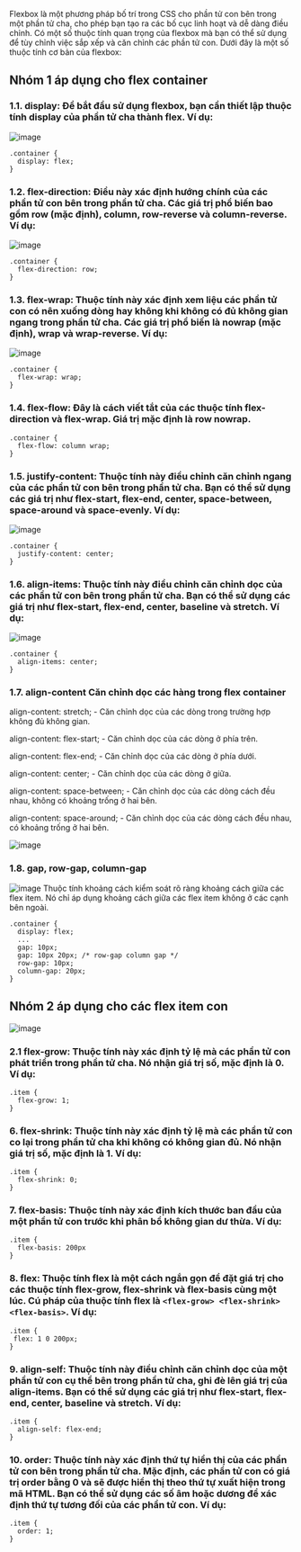 Flexbox là một phương pháp bố trí trong CSS cho phần tử con bên trong một phần tử cha, cho phép bạn tạo ra các bố cục linh hoạt và dễ dàng điều chỉnh. Có một số thuộc tính quan trọng của flexbox mà bạn có thể sử dụng để tùy chỉnh việc sắp xếp và căn chỉnh các phần tử con. Dưới đây là một số thuộc tính cơ bản của flexbox:
## Nhóm 1 áp dụng cho flex container
### 1.1. display: Để bắt đầu sử dụng flexbox, bạn cần thiết lập thuộc tính display của phần tử cha thành flex. Ví dụ:
![image](https://github.com/dathalongbay/react-t2/assets/6966136/f25b5177-60a3-4a7d-819e-c42275374a49)

```
.container {
  display: flex;
}
```
### 1.2. flex-direction: Điều này xác định hướng chính của các phần tử con bên trong phần tử cha. Các giá trị phổ biến bao gồm row (mặc định), column, row-reverse và column-reverse. Ví dụ:
![image](https://github.com/dathalongbay/react-t2/assets/6966136/41176d67-38cb-4018-aa53-9fbe92368e98)

```
.container {
  flex-direction: row;
}
```
### 1.3. flex-wrap: Thuộc tính này xác định xem liệu các phần tử con có nên xuống dòng hay không khi không có đủ không gian ngang trong phần tử cha. Các giá trị phổ biến là nowrap (mặc định), wrap và wrap-reverse. Ví dụ:
![image](https://github.com/dathalongbay/react-t2/assets/6966136/a9784458-4a4b-4ebb-b6f2-e27189ddfd75)

```
.container {
  flex-wrap: wrap;
}
```
### 1.4. flex-flow: Đây là cách viết tắt của các thuộc tính flex-direction và flex-wrap. Giá trị mặc định là row nowrap.
```
.container {
  flex-flow: column wrap;
}
```
### 1.5. justify-content: Thuộc tính này điều chỉnh căn chỉnh ngang của các phần tử con bên trong phần tử cha. Bạn có thể sử dụng các giá trị như flex-start, flex-end, center, space-between, space-around và space-evenly. Ví dụ:
![image](https://github.com/dathalongbay/react-t2/assets/6966136/b068b65e-7d7b-4ee8-9cbf-6e487b30673b)

```
.container {
  justify-content: center;
}
```
### 1.6. align-items: Thuộc tính này điều chỉnh căn chỉnh dọc của các phần tử con bên trong phần tử cha. Bạn có thể sử dụng các giá trị như flex-start, flex-end, center, baseline và stretch. Ví dụ:
![image](https://github.com/dathalongbay/react-t2/assets/6966136/91a8b24f-3a49-41a2-b364-04064b7d0feb)

```
.container {
  align-items: center;
}
```
### 1.7. align-content Căn chỉnh dọc các hàng trong flex container
align-content: stretch; - Căn chỉnh dọc của các dòng trong trường hợp không đủ không gian.

align-content: flex-start; - Căn chỉnh dọc của các dòng ở phía trên.

align-content: flex-end; - Căn chỉnh dọc của các dòng ở phía dưới.

align-content: center; - Căn chỉnh dọc của các dòng ở giữa.

align-content: space-between; - Căn chỉnh dọc của các dòng cách đều nhau, không có khoảng trống ở hai bên.

align-content: space-around; - Căn chỉnh dọc của các dòng cách đều nhau, có khoảng trống ở hai bên.

![image](https://github.com/dathalongbay/react-t2/assets/6966136/73930217-e109-4e25-a2d8-09b686319e69)

### 1.8. gap, row-gap, column-gap
![image](https://github.com/dathalongbay/react-t2/assets/6966136/3c46981d-bebe-4821-8e65-db8699816bab)
Thuộc tính khoảng cách kiểm soát rõ ràng khoảng cách giữa các flex item. Nó chỉ áp dụng khoảng cách giữa các flex item không ở các cạnh bên ngoài.
```
.container {
  display: flex;
  ...
  gap: 10px;
  gap: 10px 20px; /* row-gap column gap */
  row-gap: 10px;
  column-gap: 20px;
}
```
## Nhóm 2 áp dụng cho các flex item con 
![image](https://github.com/dathalongbay/react-t2/assets/6966136/8c16249e-f211-4ddd-8732-c880adf0e99c)

### 2.1 flex-grow: Thuộc tính này xác định tỷ lệ mà các phần tử con phát triển trong phần tử cha. Nó nhận giá trị số, mặc định là 0. Ví dụ:
```
.item {
  flex-grow: 1;
}
```
### 6. flex-shrink: Thuộc tính này xác định tỷ lệ mà các phần tử con co lại trong phần tử cha khi không có không gian đủ. Nó nhận giá trị số, mặc định là 1. Ví dụ:
```
.item {
  flex-shrink: 0;
}
```
### 7. flex-basis: Thuộc tính này xác định kích thước ban đầu của một phần tử con trước khi phân bổ không gian dư thừa. Ví dụ:
```
.item {
  flex-basis: 200px
} 
```
### 8. flex: Thuộc tính flex là một cách ngắn gọn để đặt giá trị cho các thuộc tính flex-grow, flex-shrink và flex-basis cùng một lúc. Cú pháp của thuộc tính flex là `<flex-grow> <flex-shrink> <flex-basis>`. Ví dụ:
 ```
.item {
  flex: 1 0 200px;
}
 ```
### 9. align-self: Thuộc tính này điều chỉnh căn chỉnh dọc của một phần tử con cụ thể bên trong phần tử cha, ghi đè lên giá trị của align-items. Bạn có thể sử dụng các giá trị như flex-start, flex-end, center, baseline và stretch. Ví dụ:
```
.item {
  align-self: flex-end;
}
 ```
 ### 10. order: Thuộc tính này xác định thứ tự hiển thị của các phần tử con bên trong phần tử cha. Mặc định, các phần tử con có giá trị order bằng 0 và sẽ được hiển thị theo thứ tự xuất hiện trong mã HTML. Bạn có thể sử dụng các số âm hoặc dương để xác định thứ tự tương đối của các phần tử con. Ví dụ:
```
.item {
  order: 1;
}
```


